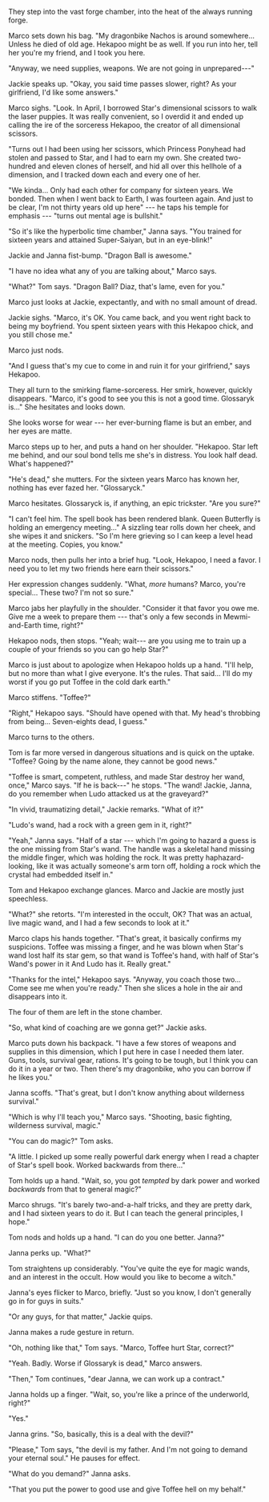 They step into the vast forge chamber, into the heat of the always running forge.

Marco sets down his bag. "My dragonbike Nachos is around
somewhere... Unless he died of old age. Hekapoo might be as well. If you run into her,
tell her you're my friend, and I took you here.

"Anyway, we need supplies, weapons. We are not going in unprepared---"

Jackie speaks up. "Okay, you said time passes slower, right? As your girlfriend,
I'd like some answers."

Marco sighs. "Look. In April, I borrowed Star's dimensional scissors to walk the
laser puppies. It was really convenient, so I overdid it and ended up calling the
ire of the sorceress Hekapoo, the creator of all dimensional scissors.

"Turns out I had been using her scissors, which Princess Ponyhead had stolen
and passed to Star, and I had to earn my own. She created two-hundred and eleven
clones of herself, and hid all over this hellhole of a dimension, and I tracked
down each and every one of her.

"We kinda... Only had each other for company for sixteen years. We bonded.
Then when I went back to Earth, I was fourteen again. And just to be clear,
I'm not thirty years old up here" --- he taps his temple for emphasis --- "turns
out mental age is bullshit."

"So it's like the hyperbolic time chamber," Janna says. "You trained for
sixteen years and attained Super-Saiyan, but in an eye-blink!"

Jackie and Janna fist-bump. "Dragon Ball is awesome."

"I have no idea what any of you are talking about," Marco says.

"What?" Tom says. "Dragon Ball? Diaz, that's lame, even for you."

Marco just looks at Jackie, expectantly, and with no small amount of dread.

Jackie sighs. "Marco, it's OK. You came back, and you went right back to
being my boyfriend. You spent sixteen years with this Hekapoo chick, and
you still chose me."

Marco just nods.

"And I guess that's my cue to come in and ruin it for your girlfriend," says Hekapoo.

They all turn to the smirking flame-sorceress. Her smirk, however, quickly disappears.
"Marco, it's good to see you this is not a good time. Glossaryk is..." She hesitates and looks
down.

She looks worse for wear --- her ever-burning flame is but an ember, and her eyes are
matte.

Marco steps up to her, and puts a hand on her shoulder.
"Hekapoo. Star left me behind, and our soul bond tells me she's
in distress. You look half dead. What's happened?"

"He's dead," she mutters. For the sixteen years Marco has known her, nothing has ever
fazed her. "Glossaryck."

Marco hesitates. Glossaryck is, if anything, an epic trickster. "Are you sure?"

"I can't feel him. The spell book has been rendered blank. Queen Butterfly is holding an emergency
meeting..."
A sizzling tear rolls down her cheek, and she wipes it and snickers. "So I'm here
grieving so I can keep a level head at the meeting. Copies, you know."

Marco nods, then pulls her into a brief hug. "Look, Hekapoo, I need a favor. I need you to
let my two friends here earn their scissors."

Her expression changes suddenly. "What, _more_ humans? Marco, you're special... These two?
I'm not so sure."

Marco jabs her playfully in the shoulder.
"Consider it that favor you owe me. Give me a week to prepare them --- that's only a few
seconds in Mewmi-and-Earth time, right?"

Hekapoo nods, then stops. "Yeah; wait--- are you
using me to train up a couple of your friends so you can go help Star?"

Marco is just about to apologize when Hekapoo holds up a hand. "I'll help, but
no more than what I give everyone. It's the rules. That said... I'll do my worst
if you go put Toffee in the cold dark earth."

Marco stiffens. "Toffee?"

"Right," Hekapoo says. "Should have opened with that. My head's throbbing from
being... Seven-eights dead, I guess."

Marco turns to the others.

Tom is far more versed in dangerous situations and is quick on the uptake.
"Toffee? Going by the name alone, they cannot be good news."

"Toffee is smart, competent, ruthless, and made Star destroy her wand, once," Marco says.
"If he is back---" he stops. "The wand! Jackie, Janna, do you remember when Ludo attacked
us at the graveyard?"

"In vivid, traumatizing detail," Jackie remarks. "What of it?"

"Ludo's wand, had a rock with a green gem in it, right?"

"Yeah," Janna says. "Half of a star --- which I'm going to hazard a guess is
the one missing from Star's wand. The handle was a skeletal hand missing the middle
finger, which was holding the rock. It was pretty haphazard-looking, like it was actually
someone's arm torn off, holding a rock which the crystal had embedded itself in."

Tom and Hekapoo exchange glances. Marco and Jackie are mostly just speechless.

"What?" she retorts. "I'm interested in the occult, OK? That was an actual, live magic
wand, and I had a few seconds to look at it."

Marco claps his hands together. "That's great, it basically confirms
my suspicions. Toffee was missing a finger, and he was blown when Star's wand lost half
its star gem, so that wand is Toffee's hand, with half of Star's Wand's power in it
And Ludo has it. Really great."

"Thanks for the intel," Hekapoo says. "Anyway, you coach those two... Come see me when
you're ready." Then she slices a hole in the air and disappears into it.

The four of them are left in the stone chamber.

"So, what kind of coaching are we gonna get?" Jackie asks.

Marco puts down his backpack. "I have a few stores of weapons and supplies in
this dimension, which I put here in case I needed them later. Guns,
tools, survival gear, rations. It's going to be tough, but I
think you can do it in a year or two. Then there's my dragonbike, who you can
borrow if he likes you."

Janna scoffs. "That's great, but I don't know anything about wilderness survival."

"Which is why I'll teach you," Marco says. "Shooting, basic fighting,
wilderness survival, magic."

"You can do magic?" Tom asks.

"A little. I picked up some really powerful dark energy when I read a chapter
of Star's spell book. Worked backwards from there..."

Tom holds up a hand. "Wait, so, you got _tempted_ by dark power and worked _backwards_
from that to general magic?"

Marco shrugs.
"It's barely two-and-a-half tricks, and they are pretty dark, and I had sixteen years to do it.
But I can teach the general principles, I hope."

Tom nods and holds up a hand. "I can do you one better. Janna?"

Janna perks up. "What?"

Tom straightens up considerably.
"You've quite the eye for magic wands, and an interest in the occult.
How would you like to become a witch."

Janna's eyes flicker to Marco, briefly. "Just so you know, I don't
generally go in for guys in suits."

"Or any guys, for that matter," Jackie quips.

Janna makes a rude gesture in return.

"Oh, nothing like that," Tom says. "Marco, Toffee hurt Star, correct?"

"Yeah. Badly. Worse if Glossaryk is dead," Marco answers.

"Then," Tom continues, "dear Janna, we can work up a contract."

Janna holds up a finger. "Wait, so, you're like a prince of the underworld, right?"

"Yes."

Janna grins. "So, basically, this is a deal with the devil?"

"Please," Tom says, "the devil is my father. And I'm not going to demand
your eternal soul." He pauses for effect.

"What do you demand?" Janna asks.

"That you put the power to good use and give Toffee hell on my behalf."
